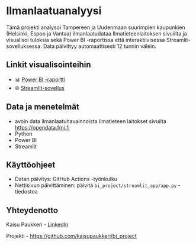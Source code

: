# Ilmanlaatuanalyysi

Tämä projekti analysoi Tampereen ja Uudenmaan suurimpien kaupunkien (Helsinki, Espoo ja Vantaa) ilmanlaatudataa Ilmatieteenlaitoksen sivuiilta ja visualisoi tuloksia sekä Power BI -raportissa että interaktiivisessa Streamlit-sovelluksessa. Data päivittyy automaattisesti 12 tunnin välein.

## Linkit visualisointeihin
- 📊 [Power BI -raportti](https://kaisupaukkeri.github.io/bi_project/powerbi/index.html)
- 🌐 [Streamlit-sovellus](https://app-ilmanlaatu-xgjkn479ugpezcohy2en9j.streamlit.app/)

## Data ja menetelmät
- avoin data ilmanlaatuhavainnoista Ilmatieteen laitokset sivuilta https://opendata.fmi.fi
- Python
- Power BI
- Streamlit

## Käyttöohjeet
- Datan päivitys: GitHub Actions -työnkulku
- Nettisivun päivittäminen: päivitä `bi_project/streamlit_app/app.py` -tiedostoa

## Yhteydenotto
Kaisu Paukkeri - [LinkedIn](https://www.linkedin.com/in/kaisupaukkeri/)

Projekti - https://github.com/kaisupaukkeri/bi_project
